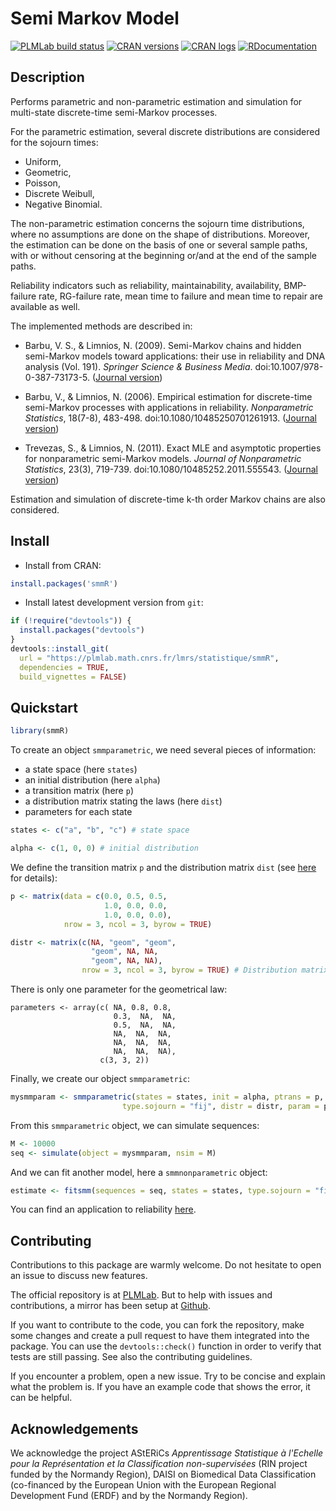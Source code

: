 # Semi Markov Model

[![PLMLab build status](https://plmlab.math.cnrs.fr/lmrs/statistique/smmR/badges/master/pipeline.svg)](https://plmlab.math.cnrs.fr/lmrs/statistique/smmR/-/pipelines) [![CRAN versions](https://www.r-pkg.org/badges/version/smmR)](https://CRAN.R-project.org/package=smmR) [![CRAN logs](https://cranlogs.r-pkg.org/badges/smmR)](https://CRAN.R-project.org/package=smmR) [![RDocumentation](https://api.rdocumentation.org/badges/version/smmR)](https://lmrs.pages.math.cnrs.fr/statistique/smmR/)

## Description

Performs parametric and non-parametric estimation and simulation for multi-state discrete-time semi-Markov processes.

For the parametric estimation, several discrete distributions are considered for the sojourn 
times:

- Uniform,
- Geometric,
- Poisson,
- Discrete Weibull,
- Negative Binomial.

The non-parametric estimation concerns the sojourn time distributions, where no assumptions are done on the shape of distributions. Moreover, the estimation can be done on the basis of one or several sample paths, with or without censoring at the beginning or/and at the end of the sample paths. 

Reliability indicators such as reliability, maintainability, availability, BMP-failure rate, RG-failure rate, mean time to failure and mean time to repair are available as well.

The implemented methods are described in:

* Barbu, V. S., & Limnios, N. (2009). Semi-Markov chains and hidden semi-Markov models toward applications: their use in reliability and DNA analysis (Vol. 191). _Springer Science & Business Media_. doi:10.1007/978-0-387-73173-5. ([Journal version](https://link.springer.com/book/10.1007/978-0-387-73173-5))

* Barbu, V., & Limnios, N. (2006). Empirical estimation for discrete-time semi-Markov processes with applications in reliability. _Nonparametric Statistics_, 18(7-8), 483-498. doi:10.1080/10485250701261913. ([Journal version](https://www.tandfonline.com/doi/pdf/10.1080/10485250701261913))

* Trevezas, S., & Limnios, N. (2011). Exact MLE and asymptotic properties for nonparametric semi-Markov models. _Journal of Nonparametric Statistics_, 23(3), 719-739. doi:10.1080/10485252.2011.555543. ([Journal version](https://www.tandfonline.com/doi/pdf/10.1080/10485252.2011.555543))

Estimation and simulation of discrete-time k-th order Markov chains are 
also considered.

## Install

* Install from CRAN:

```R
install.packages('smmR')
```

* Install latest development version from `git`:

```R
if (!require("devtools")) {
  install.packages("devtools")
}
devtools::install_git(
  url = "https://plmlab.math.cnrs.fr/lmrs/statistique/smmR",
  dependencies = TRUE,
  build_vignettes = FALSE)
```

## Quickstart

```R
library(smmR)
```

To create an object `smmparametric`, we need several pieces of information:

- a state space (here `states`)
- an initial distribution (here `alpha`)
- a transition matrix (here `p`)
- a distribution matrix stating the laws (here `dist`)
- parameters for each state

```R
states <- c("a", "b", "c") # state space

alpha <- c(1, 0, 0) # initial distribution
```

We define the transition matrix `p` and the distribution matrix `dist` (see [here](https://lmrs.pages.math.cnrs.fr/statistique/smmR/reference/smmparametric.html?q=geom#arguments) for details):
```R
p <- matrix(data = c(0.0, 0.5, 0.5,
                     1.0, 0.0, 0.0,
                     1.0, 0.0, 0.0),
            nrow = 3, ncol = 3, byrow = TRUE)

distr <- matrix(c(NA, "geom", "geom", 
                  "geom", NA, NA,
                  "geom", NA, NA), 
                nrow = 3, ncol = 3, byrow = TRUE) # Distribution matrix
```

There is only one parameter for the geometrical law:
```
parameters <- array(c( NA, 0.8, 0.8,
                       0.3,  NA,  NA,
                       0.5,  NA,  NA,
                       NA,  NA,  NA,
                       NA,  NA,  NA,
                       NA,  NA,  NA), 
                    c(3, 3, 2))
```

Finally, we create our object `smmparametric`:

```R
mysmmparam <- smmparametric(states = states, init = alpha, ptrans = p, 
                         type.sojourn = "fij", distr = distr, param = parameters)
```

From this `smmparametric` object, we can simulate sequences:
```R
M <- 10000
seq <- simulate(object = mysmmparam, nsim = M)
```

And we can fit another model, here a `smmnonparametric` object:
```R
estimate <- fitsmm(sequences = seq, states = states, type.sojourn = "fij")
```

You can find an application to reliability [here](https://lmrs.pages.math.cnrs.fr/statistique/smmR/articles/Textile-Factory.html).

## Contributing

Contributions to this package are warmly welcome. Do not hesitate to open an issue to discuss new features. 

The official repository is at [PLMLab](https://plmlab.math.cnrs.fr/lmrs/statistique/smmR/). But to help with issues and contributions, a mirror has been setup at [Github](https://github.com/corentin-dev/smmR).

If you want to contribute to the code, you can fork the repository, make some changes and create a pull request to have them integrated into the package. You can use the `devtools::check()` function in order to verify that tests are still passing. See also the contributing guidelines.

If you encounter a problem, open a new issue. Try to be concise and explain what the problem is. If you have an example code that shows the error, it can be helpful.

## Acknowledgements

We acknowledge the project AStERiCs _Apprentissage Statistique à l'Echelle pour la Représentation et la Classification non-supervisées_ (RIN project funded by the Normandy Region), DAISI on Biomedical Data Classification (co-financed by the European Union with the European Regional Development Fund (ERDF) and by the Normandy Region).
